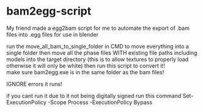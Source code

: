 # bam2egg-script
My friend made a egg2bam script for me to automate the export of .bam files into .egg files for use in blender

run the move_all_bam_to_single_folder in CMD to move everything into a single folder then move all the phase files WITH existing file paths including models into the target directory (this is to allow textures to properly load otherwise it will only be white) then run this script to convert it!\
make sure bam2egg.exe is in the same folder as the bam files!

IGNORE errors it runs!


if you cant run it due to it not being digitally signed run this command Set-ExecutionPolicy -Scope Process -ExecutionPolicy Bypass
